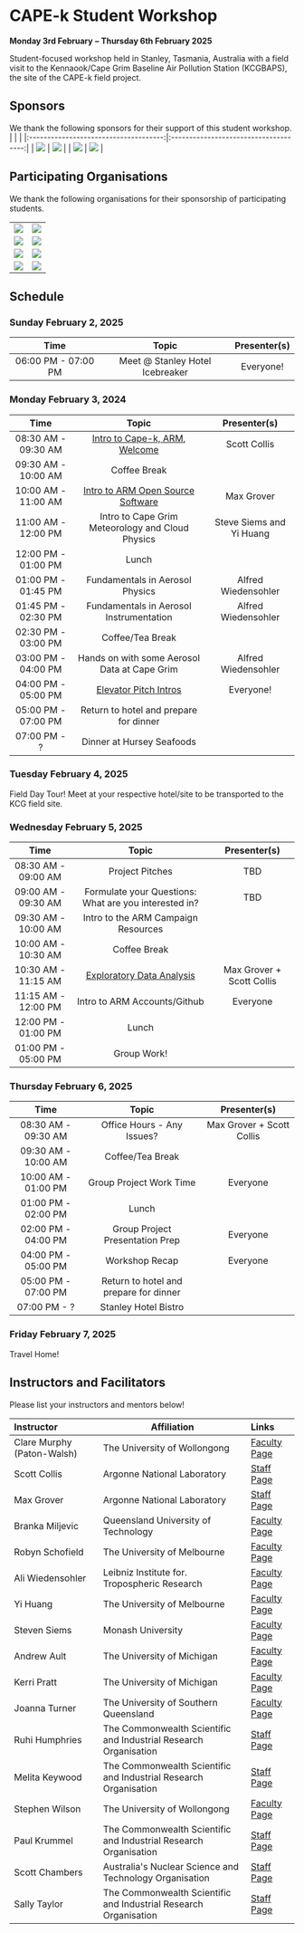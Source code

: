 # CAPE-k Student Workshop

**Monday 3rd February** **–** **Thursday 6th February 2025**

Student-focused workshop held in Stanley, Tasmania, Australia with a field visit to the Kennaook/Cape Grim Baseline Air Pollution Station (KCGBAPS), the site of the CAPE-k field project.

## Sponsors
We thank the following sponsors for their support of this student workshop.
|                                       |                                       |
|:-------------------------------------:|:-------------------------------------:|
| ![](images/21-centuray-weather.png) | ![](images/access-logo.png) |
| ![](images/casanz-logo.png) | ![](images/amos-logo.png) |

## Participating Organisations
We thank the following organisations for their sponsorship of participating students.

|                                       |                                       |
|:-------------------------------------:|:-------------------------------------:|
| ![](images/univ-of-wollongong-logo.png) | ![](images/queensland-univ-of-tech-logo.png) |
| ![](images/monash-university-logo.png) | ![](images/univ-south-wales-logo.png) |
| ![](images/arm-logo.jpg) | ![](images/univ-melbourne-logo.png) |
| ![](images/univ-tasmania-logo.png) | ![](images/ansto-logo.png) |

## Schedule

### Sunday February 2, 2025

| Time                | Topic                  | Presenter(s)                       |
| :---:               |    :----:              |    :---:                           |
| 06:00 PM - 07:00 PM | Meet @ Stanley Hotel Icebreaker   | Everyone!                          |

### Monday February 3, 2024

| Time                 | Topic                                  | Presenter(s)                       |
| :---:                |    :----:                              |    :---:                           |
| 08:30 AM - 09:30 AM  | [Intro to Cape-k, ARM, Welcome](https://docs.google.com/presentation/d/1X1lc7fCF4jDaD_nUZ8l6X7-4O0ZR3eB7/edit?usp=sharing&ouid=104304750518137712212&rtpof=true&sd=true)                  | Scott Collis     |
| 09:30 AM - 10:00 AM  | Coffee Break                           |                                    |
| 10:00 AM - 11:00 AM  | [Intro to ARM Open Source Software](https://arm-development.github.io/cape-k-student-workshop-2025/act-tutorial)            | Max Grover |
| 11:00 AM - 12:00 PM  | Intro to Cape Grim Meteorology and Cloud Physics     |  Steve Siems and Yi Huang         |
| 12:00 PM - 01:00 PM  | Lunch                                  |                                    |
| 01:00 PM - 01:45 PM  | Fundamentals in Aerosol Physics                          |    Alfred Wiedensohler                     |
| 01:45 PM - 02:30 PM  | Fundamentals in Aerosol Instrumentation                  |    Alfred Wiedensohler                     |
| 02:30 PM - 03:00 PM  | Coffee/Tea Break                       |                                    |
| 03:00 PM - 04:00 PM  | Hands on with some Aerosol Data at Cape Grim             | Alfred Wiedensohler                    |
| 04:00 PM - 05:00 PM  | [Elevator Pitch Intros](https://docs.google.com/presentation/d/1PisperAcY0L8hQgbDIkvMu3SHYPtXrYwaGOuE2otugo/edit?usp=sharing)                     | Everyone!          |
| 05:00 PM - 07:00 PM  | Return to hotel and prepare for dinner              |           |
| 07:00 PM - ?  | Dinner at Hursey Seafoods              |           |

### Tuesday February 4, 2025

Field Day Tour! Meet at your respective hotel/site to be transported to the KCG field site.

### Wednesday February 5, 2025

| Time                 | Topic                                  | Presenter(s)                       |
| :---:                |    :----:                              |    :---:                           |
| 08:30 AM - 09:00 AM  | Project Pitches                        | TBD                     |
| 09:00 AM - 09:30 AM  | Formulate your Questions: What are you interested in?        | TBD                    |
| 09:30 AM - 10:00 AM  | Intro to the ARM Campaign Resources    |                                    |
| 10:00 AM - 10:30 AM  | Coffee Break                           |                                    |
| 10:30 AM - 11:15 AM  | [Exploratory Data Analysis](notebooks/pandas/exploratory-analysis-with-pandas.ipynb)     | Max Grover + Scott Collis        |
| 11:15 AM - 12:00 PM  | Intro to ARM Accounts/Github  | Everyone                      |
| 12:00 PM - 01:00 PM  | Lunch          |                         |
| 01:00 PM - 05:00 PM  | Group Work!    |                                    |                                  |

### Thursday February 6, 2025

| Time                 | Topic                                  | Presenter(s)                       |
| :---:                |    :----:                              |    :---:                           |
| 08:30 AM - 09:30 AM  | Office Hours - Any Issues?        | Max Grover + Scott Collis                         |
| 09:30 AM - 10:00 AM  | Coffee/Tea Break                  |                                    |
| 10:00 AM - 01:00 PM  | Group Project Work Time     | Everyone        |
| 01:00 PM - 02:00 PM  | Lunch          |                          |
| 02:00 PM - 04:00 PM  | Group Project Presentation Prep |  Everyone                |                        |
| 04:00 PM - 05:00 PM  | Workshop Recap |  Everyone                |                        |
| 05:00 PM - 07:00 PM  | Return to hotel and prepare for dinner              |           |
| 07:00 PM - ?  | Stanley Hotel Bistro              |           |

### Friday February 7, 2025

Travel Home!

## Instructors and Facilitators

Please list your instructors and mentors below!

| Instructor | Affiliation | Links |
| :------- | ------- |:------- |
| Clare Murphy (Paton-Walsh) | The University of Wollongong | [Faculty Page](https://scholars.uow.edu.au/clare-murphy) |
| Scott Collis | Argonne National Laboratory | [Staff Page](https://www.anl.gov/profile/scott-m-collis) |
| Max Grover | Argonne National Laboratory | [Staff Page](https://www.anl.gov/profile/maxwell-grover) |
| Branka Miljevic | Queensland University of Technology | [Faculty Page](https://www.neiu.edu/faculty/joseph-hibdon) |
| Robyn Schofield | The University of Melbourne | [Faculty Page](https://findanexpert.unimelb.edu.au/profile/433184-robyn-schofield) |
| Ali Wiedensohler |  Leibniz Institute for. Tropospheric Research | [Faculty Page](https://www.tropos.de/en/institute/about-us/employees/alfred-wiedensohler) |
| Yi Huang | The University of Melbourne | [Faculty Page](https://findanexpert.unimelb.edu.au/profile/844217-yi-huang) |
| Steven Siems | Monash University | [Faculty Page](https://research.monash.edu/en/persons/steven-siems) |
| Andrew Ault | The University of Michigan | [Faculty Page](https://lsa.umich.edu/chem/people/faculty/aulta.html) |
| Kerri Pratt| The University of Michigan | [Faculty Page](https://lsa.umich.edu/chem/people/faculty/prattka.html) |
| Joanna Turner| The University of Southern Queensland | [Faculty Page](https://staffprofile.unisq.edu.au/profile/joanna-turner) |
| Ruhi Humphries| The Commonwealth Scientific and Industrial Research Organisation | [Staff Page](https://people.csiro.au/H/R/Ruhi-Humphries) |
| Melita Keywood| The Commonwealth Scientific and Industrial Research Organisation | [Staff Page](https://people.csiro.au/k/m/melita-keywood) |
| Stephen Wilson| The University of Wollongong | [Faculty Page](https://scholars.uow.edu.au/stephen-wilson) |
| Paul Krummel| The Commonwealth Scientific and Industrial Research Organisation | [Staff Page](https://people.csiro.au/k/p/paul-krummel) |
| Scott Chambers| Australia's Nuclear Science and Technology Organisation | [Staff Page](https://www.ansto.gov.au/people/dr-scott-chambers) |
| Sally Taylor| The Commonwealth Scientific and Industrial Research Organisation | [Staff Page](https://people.csiro.au/t/s/sally-taylor) |

